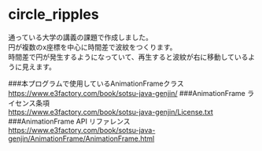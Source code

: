# circle_ripples
通っている大学の講義の課題で作成しました。<br>
円が複数のx座標を中心に時間差で波紋をつくります。<br>
時間差で円が発生するようになっていて、再生すると波紋が右に移動しているように見えます。<br>


###本プログラムで使用しているAnimationFrameクラス<br>
https://www.e3factory.com/book/sotsu-java-genjin/
###AnimationFrame ライセンス条項<br>
https://www.e3factory.com/book/sotsu-java-genjin/License.txt
###AnimationFrame API リファレンス<br>
https://www.e3factory.com/book/sotsu-java-genjin/AnimationFrame/AnimationFrame.html
